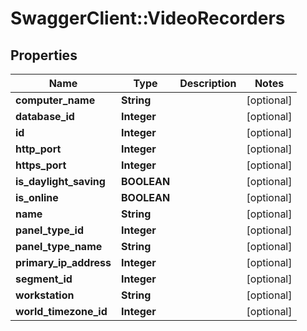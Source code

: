 # SwaggerClient::VideoRecorders

## Properties
Name | Type | Description | Notes
------------ | ------------- | ------------- | -------------
**computer_name** | **String** |  | [optional] 
**database_id** | **Integer** |  | [optional] 
**id** | **Integer** |  | [optional] 
**http_port** | **Integer** |  | [optional] 
**https_port** | **Integer** |  | [optional] 
**is_daylight_saving** | **BOOLEAN** |  | [optional] 
**is_online** | **BOOLEAN** |  | [optional] 
**name** | **String** |  | [optional] 
**panel_type_id** | **Integer** |  | [optional] 
**panel_type_name** | **String** |  | [optional] 
**primary_ip_address** | **Integer** |  | [optional] 
**segment_id** | **Integer** |  | [optional] 
**workstation** | **String** |  | [optional] 
**world_timezone_id** | **Integer** |  | [optional] 


